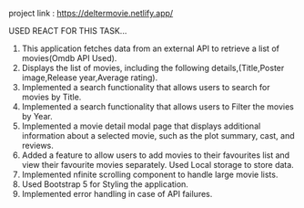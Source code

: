 project link : 
https://deltermovie.netlify.app/
 
 USED REACT FOR THIS TASK...

1. This application fetches data from an external API to retrieve a list of movies(Omdb API Used).
2. Displays the list of movies, including the following details,(Title,Poster image,Release year,Average rating).
3. Implemented a search functionality that allows users to search for movies by Title.
4. Implemented a search functionality that allows users to Filter the movies by Year.
5. Implemented a movie detail modal page that displays additional information about a selected
movie, such as the plot summary, cast, and reviews.
6. Added a feature to allow users to add movies to their favourites list and view their
favourite movies separately. Used Local storage to store data.
7. Implemented  nfinite scrolling component to handle large movie lists.
8. Used Bootstrap 5 for Styling the application.
9. Implemented error handling in case of API failures.
 
